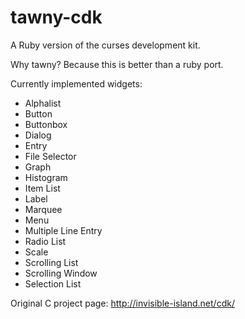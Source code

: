 tawny-cdk
========

A Ruby version of the curses development kit.

Why tawny?  Because this is better than a ruby port.

Currently implemented widgets:
 * Alphalist
 * Button
 * Buttonbox
 * Dialog
 * Entry
 * File Selector
 * Graph
 * Histogram
 * Item List
 * Label
 * Marquee
 * Menu
 * Multiple Line Entry
 * Radio List
 * Scale
 * Scrolling List
 * Scrolling Window 
 * Selection List

Original C project page: http://invisible-island.net/cdk/
